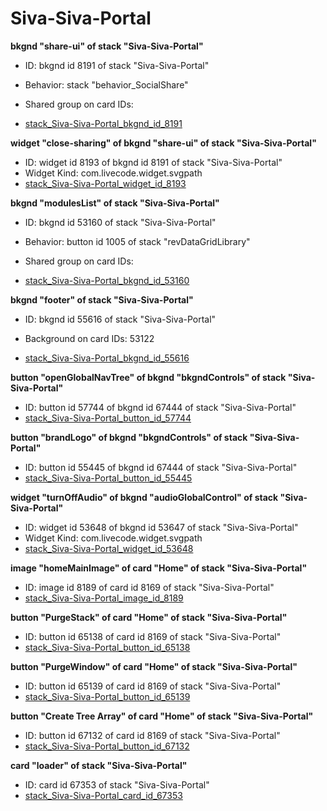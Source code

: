 # Siva-Siva-Portal
**bkgnd "share-ui" of stack "Siva-Siva-Portal"**
* ID: bkgnd id 8191 of stack "Siva-Siva-Portal"
* Behavior: stack "behavior_SocialShare"

* Shared group on card IDs: 
* [stack_Siva-Siva-Portal_bkgnd_id_8191](./ScriptTracker/Siva-Siva-Portal_Scripts/stack_Siva-Siva-Portal_bkgnd_id_8191.livecodescript)

**widget "close-sharing" of bkgnd "share-ui" of stack "Siva-Siva-Portal"**
* ID: widget id 8193 of bkgnd id 8191 of stack "Siva-Siva-Portal"
* Widget Kind: com.livecode.widget.svgpath
* [stack_Siva-Siva-Portal_widget_id_8193](./ScriptTracker/Siva-Siva-Portal_Scripts/stack_Siva-Siva-Portal_widget_id_8193.livecodescript)

**bkgnd "modulesList" of stack "Siva-Siva-Portal"**
* ID: bkgnd id 53160 of stack "Siva-Siva-Portal"
* Behavior: button id 1005 of stack "revDataGridLibrary"

* Shared group on card IDs: 
* [stack_Siva-Siva-Portal_bkgnd_id_53160](./ScriptTracker/Siva-Siva-Portal_Scripts/stack_Siva-Siva-Portal_bkgnd_id_53160.livecodescript)

**bkgnd "footer" of stack "Siva-Siva-Portal"**
* ID: bkgnd id 55616 of stack "Siva-Siva-Portal"

* Background on card IDs: 53122
* [stack_Siva-Siva-Portal_bkgnd_id_55616](./ScriptTracker/Siva-Siva-Portal_Scripts/stack_Siva-Siva-Portal_bkgnd_id_55616.livecodescript)

**button "openGlobalNavTree" of bkgnd "bkgndControls" of stack "Siva-Siva-Portal"**
* ID: button id 57744 of bkgnd id 67444 of stack "Siva-Siva-Portal"
* [stack_Siva-Siva-Portal_button_id_57744](./ScriptTracker/Siva-Siva-Portal_Scripts/stack_Siva-Siva-Portal_button_id_57744.livecodescript)

**button "brandLogo" of bkgnd "bkgndControls" of stack "Siva-Siva-Portal"**
* ID: button id 55445 of bkgnd id 67444 of stack "Siva-Siva-Portal"
* [stack_Siva-Siva-Portal_button_id_55445](./ScriptTracker/Siva-Siva-Portal_Scripts/stack_Siva-Siva-Portal_button_id_55445.livecodescript)

**widget "turnOffAudio" of bkgnd "audioGlobalControl" of stack "Siva-Siva-Portal"**
* ID: widget id 53648 of bkgnd id 53647 of stack "Siva-Siva-Portal"
* Widget Kind: com.livecode.widget.svgpath
* [stack_Siva-Siva-Portal_widget_id_53648](./ScriptTracker/Siva-Siva-Portal_Scripts/stack_Siva-Siva-Portal_widget_id_53648.livecodescript)

**image "homeMainImage" of card "Home" of stack "Siva-Siva-Portal"**
* ID: image id 8189 of card id 8169 of stack "Siva-Siva-Portal"
* [stack_Siva-Siva-Portal_image_id_8189](./ScriptTracker/Siva-Siva-Portal_Scripts/stack_Siva-Siva-Portal_image_id_8189.livecodescript)

**button "PurgeStack" of card "Home" of stack "Siva-Siva-Portal"**
* ID: button id 65138 of card id 8169 of stack "Siva-Siva-Portal"
* [stack_Siva-Siva-Portal_button_id_65138](./ScriptTracker/Siva-Siva-Portal_Scripts/stack_Siva-Siva-Portal_button_id_65138.livecodescript)

**button "PurgeWindow" of card "Home" of stack "Siva-Siva-Portal"**
* ID: button id 65139 of card id 8169 of stack "Siva-Siva-Portal"
* [stack_Siva-Siva-Portal_button_id_65139](./ScriptTracker/Siva-Siva-Portal_Scripts/stack_Siva-Siva-Portal_button_id_65139.livecodescript)

**button "Create Tree Array" of card "Home" of stack "Siva-Siva-Portal"**
* ID: button id 67132 of card id 8169 of stack "Siva-Siva-Portal"
* [stack_Siva-Siva-Portal_button_id_67132](./ScriptTracker/Siva-Siva-Portal_Scripts/stack_Siva-Siva-Portal_button_id_67132.livecodescript)

**card "loader" of stack "Siva-Siva-Portal"**
* ID: card id 67353 of stack "Siva-Siva-Portal"
* [stack_Siva-Siva-Portal_card_id_67353](./ScriptTracker/Siva-Siva-Portal_Scripts/stack_Siva-Siva-Portal_card_id_67353.livecodescript)

